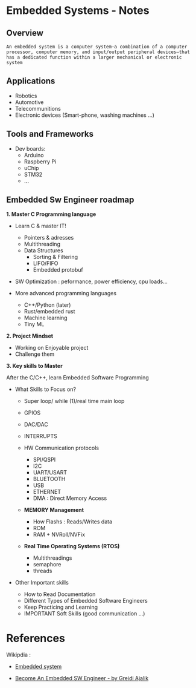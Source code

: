 # Embedded Systems - Notes

## Overview

```
An embedded system is a computer system—a combination of a computer processor, computer memory, and input/output peripheral devices—that has a dedicated function within a larger mechanical or electronic system
```

## Applications

- Robotics
- Automotive
- Telecommunitions
- Electronic devices (Smart-phone, washing machines ...)

## Tools and Frameworks

- Dev boards: 
  - Arduino
  - Raspberry Pi
  - uChip
  - STM32
  - ...

## Embedded Sw Engineer roadmap 

**1. Master C Programming language**

- Learn C & master IT!
  - Pointers & adresses
  - Multithreading
  - Data Structures
    - Sorting & Filtering
    - LIFO/FIFO
    - Embedded protobuf
- SW Optimization : peformance, power efficiency, cpu loads...

- More advanced programming languages 
  - C++/Python (later)
  - Rust/embedded rust
  - Machine learning 
  - Tiny ML

**2. Project Mindset**

- Working on Enjoyable project
- Challenge them
  
**3. Key skills to Master**

After the C/C++, learn Embedded Software Programming  

- What Skills to Focus on? 

  - Super loop/ while (1)/real time main loop
  - GPIOS
  - DAC/DAC
  - INTERRUPTS
  - HW Communication protocols
  	- SPI/QSPI
  	- I2C
  	- UART/USART
  	- BLUETOOTH
  	- USB
  	- ETHERNET
    - DMA : Direct Memory Access

  - **MEMORY Management**
    - How Flashs : Reads/Writes data
    - ROM
    - RAM + NVRoll/NVFix 
  - **Real Time Operating Systems (RTOS)**
    - Multithreadings
    - semaphore
    - threads

- Other Important skills 

  - How to Read Documentation
  - Different Types of Embedded Software Engineers 
  - Keep Practicing and Learning 
  - IMPORTANT Soft Skills (good communication ...)


# References 

Wikipdia : 
- [Embedded system](https://en.wikipedia.org/wiki/Embedded_system)

- [Become An Embedded SW Engineer - by Greidi Ajalik](https://www.youtube.com/watch?v=HFmGk4oufj8)
